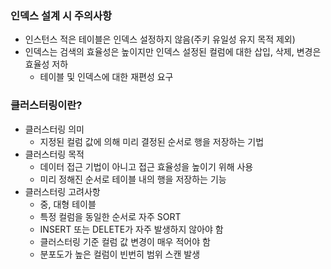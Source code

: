 ### 인덱스 설계 시 주의사항
- 인스턴스 적은 테이블은 인덱스 설정하지 않음(주키 유일성 유지 목적 제외)
- 인덱스는 검색의 효율성은 높이지만 인덱스 설정된 컬럼에 대한 삽입, 삭제, 변경은 효율성 저하
    + 테이블 및 인덱스에 대한 재편성 요구

### 클러스터링이란?
- 클러스터링 의미
    + 지정된 컬럼 값에 의해 미리 결정된 순서로 행을 저장하는 기법
- 클러스터링 목적
    + 데이터 접근 기법이 아니고 접근 효율성을 높이기 위해 사용
    + 미리 정해진 순서로 테이블 내의 행을 저장하는 기능
- 클러스터링 고려사항
    + 중, 대형 테이블
    + 특정 컬럼을 동일한 순서로 자주 SORT
    + INSERT 또는 DELETE가 자주 발생하지 않아야 함
    + 클러스터링 기준 컬럼 값 변경이 매우 적어야 함
    + 분포도가 높은 컬럼이 빈번히 범위 스캔 발생
